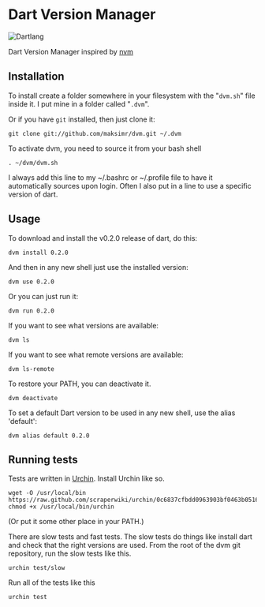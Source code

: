 # Dart Version Manager

![Dartlang](https://raw.github.com/maksimr/dvm/master/dart-logo.png)

Dart Version Manager inspired by [nvm](https://github.com/creationix/nvm)

## Installation

To install create a folder somewhere in your filesystem with the "`dvm.sh`" file inside it.  I put mine in a folder called "`.dvm`".

Or if you have `git` installed, then just clone it:

    git clone git://github.com/maksimr/dvm.git ~/.dvm

To activate dvm, you need to source it from your bash shell

    . ~/dvm/dvm.sh

I always add this line to my ~/.bashrc or ~/.profile file to have it automatically sources upon login.
Often I also put in a line to use a specific version of dart.

## Usage

To download and install the v0.2.0 release of dart, do this:

    dvm install 0.2.0

And then in any new shell just use the installed version:

    dvm use 0.2.0

Or you can just run it:

    dvm run 0.2.0

If you want to see what versions are available:

    dvm ls

If you want to see what remote versions are available:

    dvm ls-remote

To restore your PATH, you can deactivate it.

    dvm deactivate

To set a default Dart version to be used in any new shell, use the alias 'default':

    dvm alias default 0.2.0

## Running tests
Tests are written in [Urchin](http://www.urchin.sh). Install Urchin like so.

    wget -O /usr/local/bin https://raw.github.com/scraperwiki/urchin/0c6837cfbdd0963903bf0463b05160c2aecc22ef/urchin
    chmod +x /usr/local/bin/urchin

(Or put it some other place in your PATH.)

There are slow tests and fast tests. The slow tests do things like install dart
and check that the right versions are used. From the root of the dvm git repository,
run the slow tests like this.

    urchin test/slow

Run all of the tests like this

    urchin test
